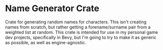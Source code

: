 # Name Generator Crate

Crate for generating random names for characters. This isn't creating names from scratch, but rather
getting a forename/surname pair from a weighted list at random. This crate is intended for use in my
personal game dev projects, specifically in Bevy, but I'm going to try to make it as generic as
possible, as well as engine-agnostic.